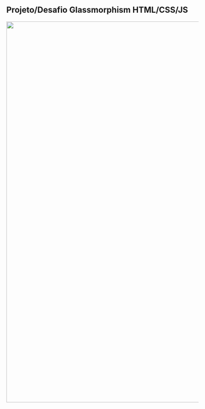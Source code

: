 <h2>Projeto/Desafio Glassmorphism HTML/CSS/JS</h2>
<div align="center">
<img src="https://user-images.githubusercontent.com/121596125/213293606-a4430b57-eac5-4d43-8f16-f99e64033989.png" width="1000px" />
</div>

